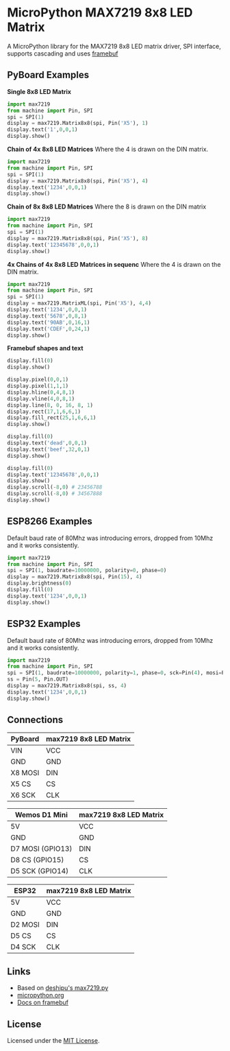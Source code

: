 # MicroPython MAX7219 8x8 LED Matrix

A MicroPython library for the MAX7219 8x8 LED matrix driver, SPI interface, supports cascading and uses [framebuf](http://docs.micropython.org/en/latest/pyboard/library/framebuf.html)

## PyBoard Examples

**Single 8x8 LED Matrix**

```python
import max7219
from machine import Pin, SPI
spi = SPI(1)
display = max7219.Matrix8x8(spi, Pin('X5'), 1)
display.text('1',0,0,1)
display.show()
```

**Chain of 4x 8x8 LED Matrices**
Where the 4 is drawn on the DIN matrix.

```python
import max7219
from machine import Pin, SPI
spi = SPI(1)
display = max7219.Matrix8x8(spi, Pin('X5'), 4)
display.text('1234',0,0,1)
display.show()
```

**Chain of 8x 8x8 LED Matrices**
Where the 8 is drawn on the DIN matrix

```python
import max7219
from machine import Pin, SPI
spi = SPI(1)
display = max7219.Matrix8x8(spi, Pin('X5'), 8)
display.text('12345678',0,0,1)
display.show()
```
**4x Chains of 4x 8x8 LED Matrices in sequenc**
Where the 4 is drawn on the DIN matrix.

```python
import max7219
from machine import Pin, SPI
spi = SPI(1)
display = max7219.MatrixML(spi, Pin('X5'), 4,4)
display.text('1234',0,0,1)
display.text('5678',0,8,1)
display.text('90AB',0,16,1)
display.text('CDEF',0,24,1)
display.show()
```

**Framebuf shapes and text**

```python
display.fill(0)
display.show()

display.pixel(0,0,1)
display.pixel(1,1,1)
display.hline(0,4,8,1)
display.vline(4,0,8,1)
display.line(8, 0, 16, 8, 1)
display.rect(17,1,6,6,1)
display.fill_rect(25,1,6,6,1)
display.show()

display.fill(0)
display.text('dead',0,0,1)
display.text('beef',32,0,1)
display.show()

display.fill(0)
display.text('12345678',0,0,1)
display.show()
display.scroll(-8,0) # 23456788
display.scroll(-8,0) # 34567888
display.show()
```

## ESP8266 Examples

Default baud rate of 80Mhz was introducing errors, dropped from 10Mhz and it works consistently.

```python
import max7219
from machine import Pin, SPI
spi = SPI(1, baudrate=10000000, polarity=0, phase=0)
display = max7219.Matrix8x8(spi, Pin(15), 4)
display.brightness(0)
display.fill(0)
display.text('1234',0,0,1)
display.show()
```

## ESP32 Examples

Default baud rate of 80Mhz was introducing errors, dropped from 10Mhz and it works consistently.

```python
import max7219
from machine import Pin, SPI
spi = SPI(1, baudrate=10000000, polarity=1, phase=0, sck=Pin(4), mosi=Pin(2))
ss = Pin(5, Pin.OUT)
display = max7219.Matrix8x8(spi, ss, 4)
display.text('1234',0,0,1)
display.show()
```

## Connections

PyBoard | max7219 8x8 LED Matrix
------- | ----------------------
VIN     | VCC
GND     | GND
X8 MOSI | DIN
X5 CS   | CS
X6 SCK  | CLK

Wemos D1 Mini    | max7219 8x8 LED Matrix
---------------- | ----------------------
5V               | VCC
GND              | GND
D7 MOSI (GPIO13) | DIN
D8 CS (GPIO15)   | CS
D5 SCK (GPIO14)  | CLK

ESP32            | max7219 8x8 LED Matrix
---------------- | ----------------------
5V               | VCC 
GND              | GND
D2 MOSI          | DIN
D5 CS            | CS
D4 SCK           | CLK

## Links

* Based on [deshipu's max7219.py](https://bitbucket.org/thesheep/micropython-max7219/src)
* [micropython.org](http://micropython.org)
* [Docs on framebuf](http://docs.micropython.org/en/latest/pyboard/library/framebuf.html)

## License

Licensed under the [MIT License](http://opensource.org/licenses/MIT).
